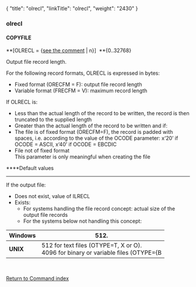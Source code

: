 {
    "title": "olrecl",
    "linkTitle": "olrecl",
    "weight": "2430"
}<span id="olrecl"></span>

### olrecl

#### COPYFILE

**\[OLRECL = {<u>see the comment</u>
| n}\]  **{0..32768}

Output file record length.

For the following record formats, OLRECL is expressed in bytes:

- Fixed format (ORECFM
    = F): output file record length
- Variable format
    (FRECFM = V): maximum record length

If OLRECL is:

- Less than the actual
    length of the record to be written, the record is then truncated to the
    supplied length
- Greater than the
    actual length of the record to be written and if:
- The file is of
    fixed format (ORECFM=F), the record is padded with spaces, i.e. according
    to the value of the OCODE parameter: x‘20’ if OCODE = ASCII, x‘40’ if
    OCODE = EBCDIC
- File not of fixed
    format  
    This parameter is only meaningful when creating the file

****Default values  
****

If the output file:

- Does not exist,
    value of ILRECL
- Exists:
    -   For systems handling
        the file record concept: actual size of the output file records
    -   For the systems below not handling this concept:  
        
| **Windows**  | 512. |
| --- | --- |
| **UNIX** | 512 for text files (OTYPE=T, X or O).<br /> 4096 for binary or variable files (OTYPE={B | V}). |


 

[Return to Command index](../../)
